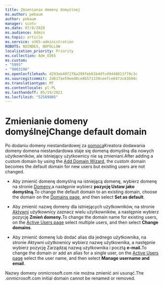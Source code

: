 ```yaml
---
title: Zmienianie domeny domyślnej
ms.author: pebaum
author: pebaum
manager: scotv
ms.date: 07/8/2020
ms.audience: Admin
ms.topic: article
ms.service: o365-administration
ROBOTS: NOINDEX, NOFOLLOW
localization_priority: Priority
ms.collection: Adm_O365
ms.custom:
- "5993"
- "9003196"
ms.openlocfilehash: d293eb49f2f8a299feb61b4dfcd9d48011f79c3c
ms.sourcegitcommit: 2d617ae59eed0ce8b571339ceefce6473c03b94c
ms.translationtype: MT
ms.contentlocale: pl-PL
ms.lasthandoff: 05/19/2021
ms.locfileid: "52569805"
---
```

# <a name="change-default-domain"></a><span data-ttu-id="997f6-102">Zmienianie domeny domyślnej</span><span class="sxs-lookup"><span data-stu-id="997f6-102">Change default domain</span></span>

<span data-ttu-id="997f6-103">Po dodaniu domeny niestandardowej za [pomocą](https://admin.microsoft.com/Adminportal#/Domains/Wizard)Kreatora dodawania domeny domena niestandardowa staje się domeną domyślną dla nowych użytkowników, ale istniejący użytkownicy nie są zmieniani.</span><span class="sxs-lookup"><span data-stu-id="997f6-103">After adding a custom domain by using the [Add Domain Wizard](https://admin.microsoft.com/Adminportal#/Domains/Wizard), the custom domain becomes the default domain for new users but existing users are not changed.</span></span>

- <span data-ttu-id="997f6-104">Aby zmienić domenę domyślną na istniejącą domenę, wybierz domenę na stronie [Domeny,](https://admin.microsoft.com/Adminportal/Home#/Domains)a następnie wybierz **pozycję Ustaw jako domyślną.**</span><span class="sxs-lookup"><span data-stu-id="997f6-104">To change the default domain to an existing domain, choose the domain on the [Domains page](https://admin.microsoft.com/Adminportal/Home#/Domains), and then select **Set as default**.</span></span>

- <span data-ttu-id="997f6-105">Aby zmienić nazwę domeny dla istniejących użytkowników, na stronie [Aktywni](https://admin.microsoft.com/Adminportal/Home#/users) użytkownicy zaznacz wielu użytkowników, a następnie wybierz pozycję **Zmień domeny.**</span><span class="sxs-lookup"><span data-stu-id="997f6-105">To change the domain name for existing users, on the [Active Users page](https://admin.microsoft.com/Adminportal/Home#/users) select multiple users, and then select **Change domains**.</span></span>

- <span data-ttu-id="997f6-106">Aby zmienić domenę lub dodać alias dla [](https://admin.microsoft.com/Adminportal/Home#/users) jednego użytkownika, na stronie Aktywni użytkownicy wybierz nazwę użytkownika, a następnie wybierz pozycję Zarządzaj nazwą użytkownika i pocztą **e-mail.**</span><span class="sxs-lookup"><span data-stu-id="997f6-106">To change the domain or add an alias for a single user, on the [Active Users page](https://admin.microsoft.com/Adminportal/Home#/users) select the user name, and then select  **Manage username and email**.</span></span>

<span data-ttu-id="997f6-107">Nazwy domeny onmicrosoft.com nie można zmienić ani usunąć.</span><span class="sxs-lookup"><span data-stu-id="997f6-107">The .onmicrosoft.com initial domain cannot be renamed or removed.</span></span>